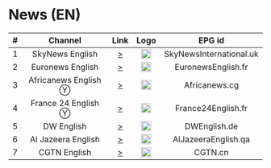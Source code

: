 <h1>News (EN)</h1>

| #   | Channel        | Link  | Logo | EPG id |
|:---:|:--------------:|:-----:|:----:|:------:|
| 1   | SkyNews English    | [>](https://i.mjh.nz/PlutoTV/55b285cd2665de274553d66f-alt.m3u8) | <img height="20" src="https://upload.wikimedia.org/wikipedia/en/thumb/5/57/Sky_News_logo.svg/512px-Sky_News_logo.svg.png"/> | SkyNewsInternational.uk |
| 2   | Euronews English | [>](https://rakuten-euronews-1-gb.samsung.wurl.com/manifest/playlist.m3u8) | <img height="20" src="https://upload.wikimedia.org/wikipedia/commons/thumb/9/9c/Euronews_2022.svg/640px-Euronews_2022.svg.png"/> | EuronewsEnglish.fr |
| 3   | Africanews English Ⓨ | [>](https://www.youtube.com/c/africanews/live) | <img height="20" src="https://i.imgur.com/xocvePC.png"/> | Africanews.cg |
| 4   | France 24 English Ⓨ | [>](https://www.youtube.com/c/FRANCE24English/live) | <img height="20" src="https://i.imgur.com/61MSiq9.png"/> | France24English.fr |
| 5   | DW English  | [>](https://dwamdstream102.akamaized.net/hls/live/2015525/dwstream102/index.m3u8) | <img height="20" src="https://i.imgur.com/A1xzjOI.png"/> | DWEnglish.de |
| 6   | Al Jazeera English   | [>](https://live-hls-web-aje.getaj.net/AJE/index.m3u8) | <img height="20" src="https://i.imgur.com/BB93NQP.png"/> | AlJazeeraEnglish.qa |
| 7   | CGTN English         | [>](https://news.cgtn.com/resource/live/english/cgtn-news.m3u8) | <img height="20" src="https://i.imgur.com/fMsJYzl.png"/> | CGTN.cn |
